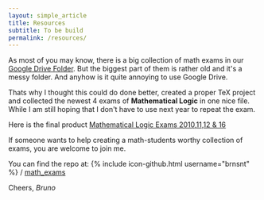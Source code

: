 ```yaml
---
layout: simple_article
title: Resources
subtitle: To be build
permalink: /resources/
---
```


As most of you may know, there is a big collection of math exams in our [Google Drive Folder](https://drive.google.com/folderview?id=0B7WeH9ZCm3RbRjhISDE3NkdBUWc). But the biggest part of them is rather old and it's a messy folder. And anyhow is it quite annoying to use Google Drive.

Thats why I thought this could do done better, created a proper TeX project and collected the newest 4 exams of **Mathematical Logic** in one nice file. While I am still hoping that I don't have to use next year to repeat the exam.

Here is the final product
[Mathematical Logic Exams 2010,11,12 & 16](../resources/exams/logic.pdf)

If someone wants to help creating a math-students worthy collection of exams, you are welcome to join me.

You can find the repo at:
{% include icon-github.html username="brnsnt" %} /
[math_exams](https://github.com/brnsnt/math_exams)

Cheers, *Bruno*
